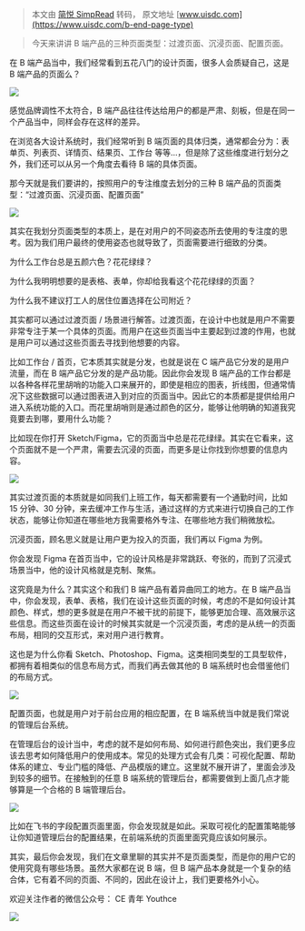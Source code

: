 > 本文由 [简悦 SimpRead](http://ksria.com/simpread/) 转码， 原文地址 [www.uisdc.com](https://www.uisdc.com/b-end-page-type)

> 今天来讲讲 B 端产品的三种页面类型：过渡页面、沉浸页面、配置页面。

在 B 端产品当中，我们经常看到五花八门的设计页面，很多人会质疑自己，这是 B 端产品的页面么？

![](https://image.uisdc.com/wp-content/uploads/2022/04/uisdc-bd-20220421-1.jpg)

感觉品牌调性不太符合，B 端产品往往传达给用户的都是严肃、刻板，但是在同一个产品当中，同样会存在这样的差异。

在浏览各大设计系统时，我们经常听到 B 端页面的具体归类，通常都会分为：表单页、列表页、详情页、结果页、工作台 等等…，但是除了这些维度进行划分之外，我们还可以从另一个角度去看待 B 端的具体页面。

那今天就是我们要讲的，按照用户的专注维度去划分的三种 B 端产品的页面类型：“过渡页面、沉浸页面、配置页面”

![](https://image.uisdc.com/wp-content/uploads/2022/04/uisdc-bd-20220421-2.jpg)

其实在我划分页面类型的本质上，是在对用户的不同姿态所去使用的专注度的思考。因为我们用户最终的使用姿态也就导致了，页面需要进行细致的分类。

为什么工作台总是五颜六色？花花绿绿？

为什么我明明想要的是表格、表单，你却给我看这个花花绿绿的页面？

为什么我不建议打工人的居住位置选择在公司附近？

其实都可以通过过渡页面 / 场景进行解答。过渡页面，在设计中也就是用户不需要非常专注于某一个具体的页面。而用户在这些页面当中主要起到过渡的作用，也就是用户可以通过这些页面去寻找到他想要的内容。

比如工作台 / 首页，它本质其实就是分发，也就是说在 C 端产品它分发的是用户流量，而在 B 端产品它分发的是产品功能。因此你会发现 B 端产品的工作台都是以各种各样花里胡哨的功能入口来展开的，即使是相应的图表，折线图，但通常情况下这些数据可以通过图表进入到对应的页面当中。因此它的本质都是提供给用户进入系统功能的入口。而花里胡哨则是通过颜色的区分，能够让他明确的知道我究竟要去到哪，要用什么功能？

比如现在你打开 Sketch/Figma，它的页面当中总是花花绿绿。其实在它看来，这个页面就不是一个严肃，需要去沉浸的页面，而更多是让你找到你想要的信息内容。

![](https://image.uisdc.com/wp-content/uploads/2022/04/uisdc-bd-20220421-3.jpg)

其实过渡页面的本质就是如同我们上班工作，每天都需要有一个通勤时间，比如 15 分钟、30 分钟，来去缓冲工作与生活，通过这样的方式来进行切换自己的工作状态，能够让你知道在哪些地方我需要格外专注、在哪些地方我们稍微放松。

沉浸页面，顾名思义就是让用户更为投入的页面，我们再以 Figma 为例。

你会发现 Figma 在首页当中，它的设计风格是非常跳跃、夸张的，而到了沉浸式场景当中，他的设计风格就是克制、聚焦。

这究竟是为什么？其实这个和我们 B 端产品有着异曲同工的地方。在 B 端产品当中，你会发现，表单、表格，我们在设计这些页面的时候，考虑的不是如何设计其颜色、样式，想的更多就是在用户不被干扰的前提下，能够更加合理、高效展示这些信息。而这些页面在设计的时候其实就是一个沉浸页面，考虑的是从统一的页面布局，相同的交互形式，来对用户进行教育。

这也是为什么你看 Sketch、Photoshop、Figma。这类相同类型的工具型软件，都拥有着相类似的信息布局方式，而我们再去做其他的 B 端系统时也会借鉴他们的布局方式。

![](https://image.uisdc.com/wp-content/uploads/2022/04/uisdc-bd-20220421-4.jpg)

配置页面，也就是用户对于前台应用的相应配置，在 B 端系统当中就是我们常说的管理后台系统。

在管理后台的设计当中，考虑的就不是如何布局、如何进行颜色突出，我们更多应该去思考如何降低用户的使用成本。常见的处理方式会有几类：可视化配置、帮助体系的建立、专业门槛的降低、产品模版的建立。这里就不展开讲了，里面会涉及到较多的细节。在接触到的任意 B 端系统的管理后台，都需要做到上面几点才能够算是一个合格的 B 端管理后台。

![](https://image.uisdc.com/wp-content/uploads/2022/04/uisdc-bd-20220421-5.jpg)

比如在飞书的字段配置页面里面，你会发现就是如此。采取可视化的配置策略能够让你知道管理后台的配置结果，在前端系统的页面里面究竟应该如何展示。

其实，最后你会发现，我们在文章里聊的其实并不是页面类型，而是你的用户它的使用究竟有哪些场景。虽然大家都在说 B 端，但 B 端产品本身就是一个复杂的结合体，它有着不同的页面、不同的，因此在设计上，我们更要格外小心。

欢迎关注作者的微信公众号： CE 青年 Youthce

![](https://image.uisdc.com/wp-content/uploads/2020/07/uisdc-bc-20200724-1.jpg)